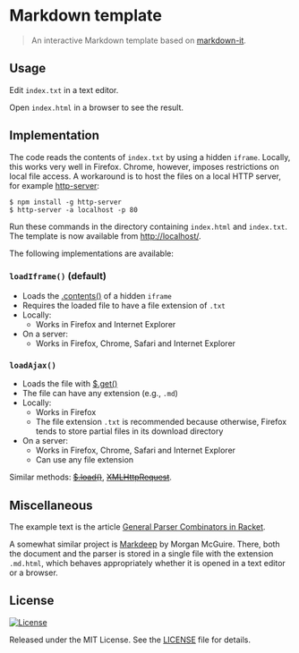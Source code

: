 Markdown template
=================

> An interactive Markdown template based on
> [markdown-it](https://github.com/markdown-it/markdown-it).

Usage
-----

Edit `index.txt` in a text editor.

Open `index.html` in a browser to see the result.

Implementation
--------------

The code reads the contents of `index.txt` by using a hidden `iframe`.
Locally, this works very well in Firefox. Chrome, however, imposes
restrictions on local file access. A workaround is to host the files
on a local HTTP server, for example
[http-server](https://www.npmjs.com/package/http-server):

    $ npm install -g http-server
    $ http-server -a localhost -p 80

Run these commands in the directory containing `index.html` and
`index.txt`. The template is now available from <http://localhost/>.

The following implementations are available:

### `loadIframe()` (default)

-   Loads the
    [.contents()](http://stackoverflow.com/questions/1796619/how-to-access-the-content-of-an-iframe-with-jquery)
    of a hidden `iframe`
-   Requires the loaded file to have a file extension of `.txt`
-   Locally:
    -   Works in Firefox and Internet Explorer
-   On a server:
    -   Works in Firefox, Chrome, Safari and Internet Explorer

### `loadAjax()`

-   Loads the file with [$.get()](https://api.jquery.com/jquery.get/)
-   The file can have any extension (e.g., `.md`)
-   Locally:
    -   Works in Firefox
    -   The file extension `.txt` is recommended because otherwise,
        Firefox tends to store partial files in its download directory
-   On a server:
    -   Works in Firefox, Chrome, Safari and Internet Explorer
    -   Can use any file extension

Similar methods: ~~[$.load()](http://api.jquery.com/load/)~~,
    ~~[XMLHttpRequest](http://stackoverflow.com/questions/14446447/javascript-read-local-text-file)~~.

Miscellaneous
-------------

The example text is the article
[General Parser Combinators in Racket](https://epsil.github.io/gll/).

A somewhat similar project is
[Markdeep](https://casual-effects.com/markdeep/) by Morgan McGuire.
There, both the document and the parser is stored in a single file
with the extension `.md.html`, which behaves appropriately whether it
is opened in a text editor or a browser.

License
-------

[![License][license-image]][license-url]

Released under the MIT License. See the [LICENSE](LICENSE) file
for details.

[license-image]: https://img.shields.io/npm/l/markdownlint.svg
[license-url]: http://opensource.org/licenses/MIT
